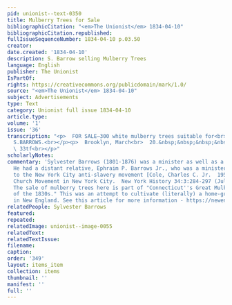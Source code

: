 ```yaml
---
pid: unionist--text-0350
title: Mulberry Trees for Sale
bibliographicCitation: "<em>The Unionist</em> 1834-04-10"
bibliographicCitation.republished: 
fullIssueSequenceNumber: 1834-04-10 p.03.50
creator: 
date.created: '1834-04-10'
description: S. Barrow selling Mulberry Trees
language: English
publisher: The Unionist
IsPartOf: 
rights: https://creativecommons.org/publicdomain/mark/1.0/
source: "<em>The Unionist</em> 1834-04-10"
subject: Advertisements
type: Text
category: Unionist full issue 1834-04-10
article.type: 
volume: '1'
issue: '36'
transcription: "<p>  FOR SALE—300 white mulberry trees suitable for<br>  transplanting.&nbsp;&nbsp;&nbsp;&nbsp;
  S.BARROWS.<br></p><p>  Brooklyn, March<br>  20.&nbsp;&nbsp;&nbsp;&nbsp;&nbsp;&nbsp;&nbsp;&nbsp;&nbsp;&nbsp;&nbsp;&nbsp;&nbsp;&nbsp;&nbsp;&nbsp;&nbsp;&nbsp;&nbsp;&nbsp;&nbsp;&nbsp;&nbsp;&nbsp;&nbsp;&nbsp;&nbsp;&nbsp;&nbsp;&nbsp;&nbsp;&nbsp;&nbsp;&nbsp;&nbsp;&nbsp;&nbsp;&nbsp;<br>
  \ 33tf<br></p>"
scholarlyNotes: 
commentary: 'Sylvester Barrows (1801-1876) was a minister as well as a horticulturist.
  He had a distant relative, Ephraim P. Barrows Jr., who was a minister with connections
  to the New York City anti-slavery movement [Cole, Charles C. Jr.  1953.  The Free
  Church Movement in New York City.  New York History 34:3:284-297 (July 1953).].
  The sale of mulberry trees here is part of "Connecticut''s Great Mulberry Mania
  of the 1830s." This was an attempt to cultivate (literally) a home-grown silk industry
  in New England. See this article for more information - https://newenglandhistoricalsociety.com/connecticuts-great-mulberry-mania-1830s/ '
relatedPeople: Sylvester Barrows
featured: 
repeated: 
relatedImage: unionist--image-0055
relatedText: 
relatedTextIssue: 
filename: 
caption: 
order: '349'
layout: items_item
collection: items
thumbnail: ''
manifest: ''
full: ''
---
```

